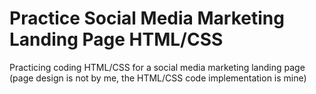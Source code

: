 # Practice Social Media Marketing Landing Page HTML/CSS
Practicing coding HTML/CSS for a social media marketing landing page (page design is not by me, the HTML/CSS code implementation is mine)
